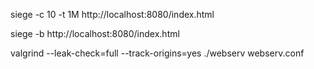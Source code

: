siege -c 10 -t 1M http://localhost:8080/index.html

siege -b http://localhost:8080/index.html

valgrind --leak-check=full --track-origins=yes ./webserv webserv.conf
